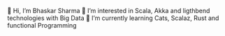 👋 Hi, I’m Bhaskar Sharma
👀 I’m interested in Scala, Akka and ligthbend technologies with Big Data
🌱 I’m currently learning Cats, Scalaz, Rust and functional Programming 


<!---
Sharma-Bhaskar/Sharma-Bhaskar is a ✨ special ✨ repository because its `README.md` (this file) appears on your GitHub profile.
You can click the Preview link to take a look at your changes.
--->
